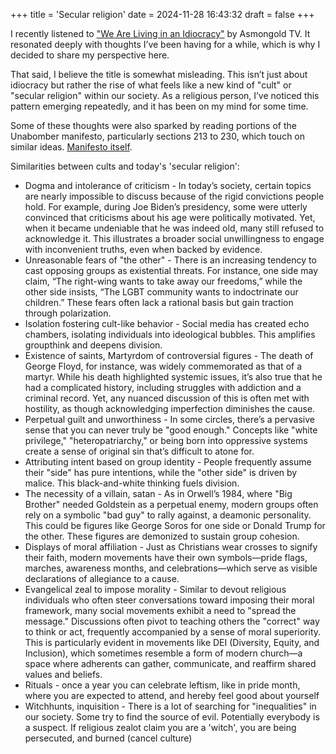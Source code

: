 +++
title = 'Secular religion'
date = 2024-11-28 16:43:32
draft = false
+++

I recently listened to ["We Are Living in an Idiocracy"](https://www.youtube.com/watch?v=71rPgqTvx40) by Asmongold TV. It resonated deeply with thoughts I’ve been having for a while, which is why I decided to share my perspective here.

That said, I believe the title is somewhat misleading. This isn’t just about idiocracy but rather the rise of what feels like a new kind of "cult" or "secular religion" within our society. As a religious person, I’ve noticed this pattern emerging repeatedly, and it has been on my mind for some time.

Some of these thoughts were also sparked by reading portions of the Unabomber manifesto, particularly sections 213 to 230, which touch on similar ideas. [Manifesto itself](https://archive.nytimes.com/www.nytimes.com/library/national/unabom-manifesto-1.html).

Similarities between cults and today's 'secular religion':

 - Dogma and intolerance of criticism - In today’s society, certain topics are nearly impossible to discuss because of the rigid convictions people hold. For example, during Joe Biden’s presidency, some were utterly convinced that criticisms about his age were politically motivated. Yet, when it became undeniable that he was indeed old, many still refused to acknowledge it. This illustrates a broader social unwillingness to engage with inconvenient truths, even when backed by evidence.
 - Unreasonable fears of "the other" - There is an increasing tendency to cast opposing groups as existential threats. For instance, one side may claim, “The right-wing wants to take away our freedoms,” while the other side insists, “The LGBT community wants to indoctrinate our children.” These fears often lack a rational basis but gain traction through polarization.
 - Isolation fostering cult-like behavior - Social media has created echo chambers, isolating individuals into ideological bubbles. This amplifies groupthink and deepens division.
 - Existence of saints, Martyrdom of controversial figures - The death of George Floyd, for instance, was widely commemorated as that of a martyr. While his death highlighted systemic issues, it’s also true that he had a complicated history, including struggles with addiction and a criminal record. Yet, any nuanced discussion of this is often met with hostility, as though acknowledging imperfection diminishes the cause.
 - Perpetual guilt and unworthiness - In some circles, there’s a pervasive sense that you can never truly be "good enough." Concepts like "white privilege," "heteropatriarchy," or being born into oppressive systems create a sense of original sin that’s difficult to atone for.
 - Attributing intent based on group identity - People frequently assume their "side" has pure intentions, while the "other side" is driven by malice. This black-and-white thinking fuels division.
 - The necessity of a villain, satan - As in Orwell’s 1984, where "Big Brother" needed Goldstein as a perpetual enemy, modern groups often rely on a symbolic "bad guy" to rally against, a deamonic personality. This could be figures like George Soros for one side or Donald Trump for the other. These figures are demonized to sustain group cohesion.
 - Displays of moral affiliation - Just as Christians wear crosses to signify their faith, modern movements have their own symbols—pride flags, marches, awareness months, and celebrations—which serve as visible declarations of allegiance to a cause.
 - Evangelical zeal to impose morality - Similar to devout religious individuals who often steer conversations toward imposing their moral framework, many social movements exhibit a need to "spread the message." Discussions often pivot to teaching others the "correct" way to think or act, frequently accompanied by a sense of moral superiority. This is particularly evident in movements like DEI (Diversity, Equity, and Inclusion), which sometimes resemble a form of modern church—a space where adherents can gather, communicate, and reaffirm shared values and beliefs.
 - Rituals - once a year you can celebrate leftism, like in pride month, where you are expected to attend, and hereby feel good about yourself
 - Witchhunts, inquisition - There is a lot of searching for "inequalities" in our society. Some try to find the source of evil. Potentially everybody is a suspect. If religious zealot claim you are a 'witch', you are being persecuted, and burned (cancel culture)
